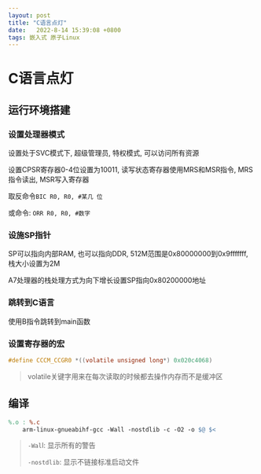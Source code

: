 ```yaml
---
layout: post
title: "C语言点灯" 
date:   2022-8-14 15:39:08 +0800
tags: 嵌入式 原子Linux   
---
```


# C语言点灯

## 运行环境搭建

### 设置处理器模式

设置处于SVC模式下, 超级管理员, 特权模式, 可以访问所有资源

设置CPSR寄存器0-4位设置为10011, 读写状态寄存器使用MRS和MSR指令, MRS指令读出, MSR写入寄存器

取反命令`BIC R0, R0, #某几 位`

或命令: `ORR R0, R0, #数字`

### 设施SP指针

SP可以指向内部RAM, 也可以指向DDR, 512M范围是0x80000000到0x9fffffff, 栈大小设置为2M

A7处理器的栈处理方式为向下增长设置SP指向0x80200000地址

### 跳转到C语言

使用B指令跳转到main函数

### 设置寄存器的宏

```C
#define CCCM_CCGR0 *((volatile unsigned long*) 0x020c4068)
```

>   volatile关键字用来在每次读取的时候都去操作内存而不是缓冲区

## 编译

```makefile
%.o : %.c
	arm-linux-gnueabihf-gcc -Wall -nostdlib -c -O2 -o $@ $< 
```

>   `-Wal`l: 显示所有的警告
>
>   `-nostdlib`: 显示不链接标准启动文件































